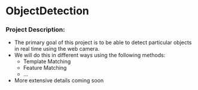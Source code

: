 # ObjectDetection

### Project Description:
- The primary goal of this project is to be able to detect particular objects in real time using the web camera.
- We will do this in different ways using the following methods:
    - Template Matching
    - Feature Matching
    - ...
- More extensive details coming soon
